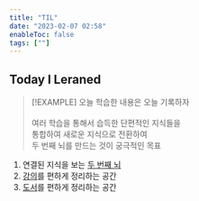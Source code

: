 ```yaml
---
title: "TIL"
date: "2023-02-07 02:58"
enableToc: false
tags: [""]
---
```


## Today I Leraned

> [!EXAMPLE] 오늘 학습한 내용은 오늘 기록하자 <br>
> <br>
> 여러 학습을 통해서 습득한 단편적인 지식들을 <br>
> 통합하여 새로운 지식으로 전환하여 <br>
> 두 번째 뇌를 만드는 것이 궁극적인 목표


1. 연결된 지식을 보는 [두 번째 뇌](notes/TIL/brain/brain)
2. [강의](notes/TIL/lecture/lecture)를 편하게 정리하는 공간
3. [도서](notes/TIL/book/book)를 편하게 정리하는 공간
